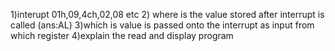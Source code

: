 1)interupt 01h,09,4ch,02,08 etc
2) where is the value stored after interrupt is called (ans:AL)
3)which is value is passed onto the interrupt as input from which register 
4)explain the read and display program 
